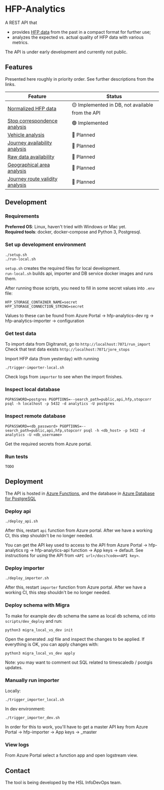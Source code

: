 # HFP-Analytics

A REST API that 

- provides [HFP data](https://digitransit.fi/en/developers/apis/4-realtime-api/vehicle-positions/) from the past in a compact format for further use;
- analyzes the expected vs. actual quality of HFP data with various metrics.

The API is under early development and currently not public.

## Features

Presented here roughly in priority order.
See further descriptions from the links.

| Feature | Status |
| ------- | ------ |
| [Normalized HFP data](./docs/data-model-and-io.md) | 🟡 Implemented in DB, not available from the API |
| [Stop correspondence analysis](./docs/analysis-features.md#stop-correspondence-analysis) | 🟢 Implemented |
| [Vehicle analysis](./docs/analysis-features.md#vehicle-analysis) | 🔴 Planned |
| [Journey availability analysis](./docs/analysis-features.md#journey-availability-analysis) | 🔴 Planned |
| [Raw data availability](./docs/analysis-features.md#raw-data-availability) | 🔴 Planned |
| [Geographical area analysis](./docs/analysis-features.md#geographical-area-analysis) | 🔴 Planned |
| [Journey route validity analysis](./docs/analysis-features.md#journey-route-validity-analysis) | 🔴 Planned |

## Development

### Requirements

**Preferred OS**: Linux, haven't tried with Windows or Mac yet.\
**Required tools**: docker, docker-compose and Python 3, Postgresql.

### Set up development environment
```
./setup.sh
./run-local.sh
```

`setup.sh` creates the required files for local development.\
`run-local.sh` builds api, importer and DB service docker images and runs them.

After running those scripts, you need to fill in some secret values into `.env` file:
```
HFP_STORAGE_CONTAINER_NAME=secret
HFP_STORAGE_CONNECTION_STRING=secret
```
Values to these can be found from Azure Portal -> hfp-analytics-dev rg -> hfp-analytics-importer -> configuration

### Get test data

To import data from Digitransit, go to `http://localhost:7071/run_import`
Check that test data exists `http://localhost:7071/jore_stops`

Import HFP data (from yesterday) with running
```
./trigger-importer-local.sh
```
Check logs from `importer` to see when the import finishes.

### Inspect local database
```
PGPASSWORD=postgres PGOPTIONS=--search_path=public,api,hfp,stopcorr psql -h localhost -p 5432 -d analytics -U postgres
```

### Inspect remote database
```
PGPASSWORD=<db_password> PGOPTIONS=--search_path=public,api,hfp,stopcorr psql -h <db_host> -p 5432 -d analytics -U <db_username>
```

Get the required secrets from Azure portal.


### Run tests
```
TODO
```

## Deployment

The API is hosted in [Azure Functions](https://docs.microsoft.com/en-us/azure/azure-functions/), and the database in [Azure Database for PostgreSQL](https://azure.microsoft.com/en-us/services/postgresql/)

### Deploy api
```
./deploy_api.sh
```

After this, restart `api` function from Azure portal. After we have a working CI, this step shouldn't be no longer needed.

You can get the API key used to access to the API from Azure Portal -> hfp-analytics rg -> hfp-analytics-api function ->  App keys -> default. See instructions for using the API from `<API url>/docs?code=<API key>`. 

### Deploy importer
```
./deploy_importer.sh
```

After this, restart `importer` function from Azure portal. After we have a working CI, this step shouldn't be no longer needed.

### Deploy schema with Migra

To make for example dev db schema the same as local db schema, cd into `scripts/dev_deploy` and run:

```
python3 migra_local_vs_dev init
```
Open the generated .sql file and inspect the changes to be applied. If everything is OK, you can apply changes with:
```
python3 migra_local_vs_dev apply
```
Note: you may want to comment out SQL related to timescaledb / postgis updates. 

### Manually run importer

Locally:
```
./trigger_importer_local.sh
```

In dev environment:
```
./trigger_importer_dev.sh
```
In order for this to work, you'll have to get a master API key from Azure Portal -> hfp-importer -> App keys -> _master

### View logs

From Azure Portal select a function app and open logstream view.

## Contact

The tool is being developed by the HSL InfoDevOps team.